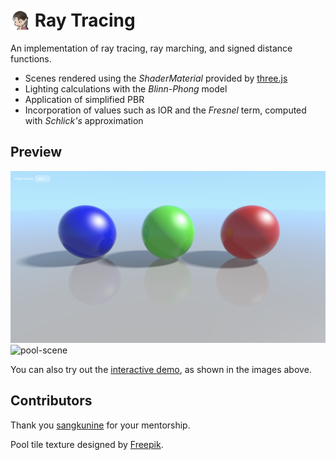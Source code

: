 <h1>
<img src='./public/elly.svg'
    alt='elly-logo'
    width='32'
    style='position: relative; top: 5px;'>
Ray Tracing
</h1>

An implementation of ray tracing, ray marching, and signed distance functions.

- Scenes rendered using the *ShaderMaterial* provided by [three.js](https://threejs.org/)
- Lighting calculations with the *Blinn-Phong* model
- Application of simplified PBR
- Incorporation of values such as IOR and the *Fresnel* term, computed with *Schlick's* approximation

## Preview
![basic-scene](./public/images/basic-scene.png)
![pool-scene](./public/images/pool-scene.gif)

You can also try out the [interactive demo](https://ellyhpark.github.io/Ray-tracing), as shown in the images above.

## Contributors
Thank you [sangkunine](https://github.com/sangkunine) for your mentorship.

Pool tile texture designed by [Freepik](https://www.freepik.com).